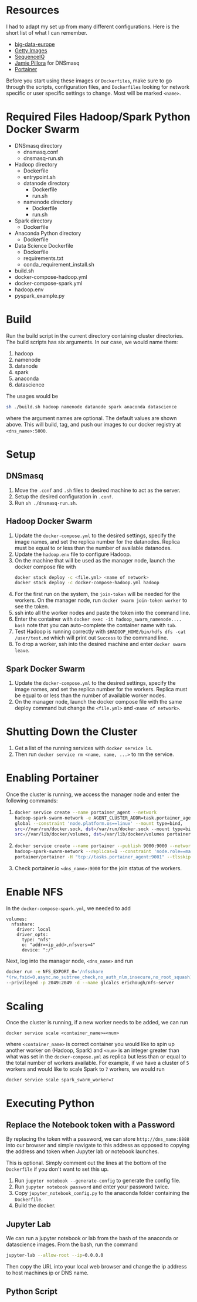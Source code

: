 # Resources
I had to adapt my set up from many different
configurations. Here is the short list of what I can
remember.
* [big-data-europe](https://github.com/big-data-europe)
* [Getty Images](https://github.com/gettyimages)
* [SequenceIQ](https://github.com/sequenceiq)
* [Jamie Pillora](https://github.com/jpillora) for
DNSmasq
* [Portainer](https://portainer.io/)

Before you start using these images or `Dockerfiles`,
make sure to go through the scripts, configuration
files, and `Dockerfiles` looking for network specific
or user specific settings to change. Most will be
marked `<name>`.

# Required Files Hadoop/Spark Python Docker Swarm
+ DNSmasq directory
  - dnsmasq.conf
  - dnsmasq-run.sh
+ Hadoop directory
  - Dockerfile
  - entrypoint.sh
  - datanode directory
    * Dockerfile
    * run.sh
  - namenode directory
    * Dockerfile
    * run.sh
+ Spark directory
  - Dockerfile
+ Anaconda Python directory
  - Dockerfile
+ Data Science Dockerfile
  - Dockerfile
  - requirements.txt
  - conda\_requirement\_install.sh
+ build.sh
+ docker-compose-hadoop.yml
+ docker-compose-spark.yml
+ hadoop.env
+ pyspark_example.py

# Build
Run the build script in the current directory containing cluster directories.
The build scripts has six arguments. In our case, we would name them:
1. hadoop
2. namenode
3. datanode
4. spark
5. anaconda
6. datascience

The usages would be
```bash
sh ./build.sh hadoop namenode datanode spark anaconda datascience
```
where the argument names are optional. The default values are shown above.
This will build, tag, and push our images to our docker registry at
`<dns_name>:5000`.

# Setup
## DNSmasq
1. Move the `.conf` and `.sh` files to desired machine to act as the server.
2. Setup the desired configuration in `.conf`.
3. Run `sh ./dnsmasq-run.sh`.

## Hadoop Docker Swarm
1. Update the `docker-compose.yml` to the desired settings, specify the
image names, and set the replica number for the datanodes. Replica must be
equal to or less than the number of available datanodes.
2. Update the `hadoop.env` file to configure Hadoop.
3. On the machine that will be used as the manager node, launch the docker
compose file with
   ```bash
   docker stack deploy -c <file.yml> <name of network>
   docker stack deploy -c docker-compose-hadoop.yml hadoop
   ```
4. For the first run on the system, the `join-token` will be needed for the
workers. On the manager node, run `docker swarm join-token worker`  to see
the token.
5. ssh into all the worker nodes and paste the token into the command line.
6. Enter the container with `docker exec -it hadoop_swarm_namenode.... bash`
note that you can auto-complete the container name with `tab`.
7. Test Hadoop is running correctly with
`$HADOOP_HOME/bin/hdfs dfs -cat /user/test.md` which will print out `Success`
to the command line.
8. To drop a worker, ssh into the desired machine and enter
`docker swarm leave`.

## Spark Docker Swarm
1. Update the `docker-compose.yml` to the desired settings, specify the
image names, and set the replica number for the workers. Replica must be
equal to or less than the number of available worker nodes.
2. On the manager node, launch the docker compose file with the same deploy
command but change the `<file.yml>` and `<name of network>`.

# Shutting Down the Cluster
1. Get a list of the running services with `docker service ls`.
2. Then run `docker service rm <name, name, ...>` to rm the service.

# Enabling Portainer
Once the cluster is running, we access the manager node and enter the following
commands:
1. ```bash
   docker service create --name portainer_agent --network
   hadoop-spark-swarm-network -e AGENT_CLUSTER_ADDR=task.portainer_agent --mode
   global --constraint 'node.platform.os==linux' --mount type=bind,
   src=//var/run/docker.sock, dst=/var/run/docker.sock --mount type=bind,
   src=//var/lib/docker/volumes, dst=/var/lib/docker/volumes portainer/agent
   ```
2. ```bash
   docker service create --name portainer --publish 9000:9000 --network
   hadoop-spark-swarm-network --replicas=1 --constraint 'node.role==manager'
   portainer/portainer -H "tcp://tasks.portainer_agent:9001" --tlsskipverify
   ```
3. Check portainer.io `<dns_name>:9000` for the join status of the workers.

# Enable NFS
In the `docker-compose-spark.yml`, we needed to add
~~~~
volumes:
  nfsshare:
    driver: local
    driver_opts:
      type: "nfs"
      o: "addr=<ip_add>,nfsvers=4"
      device: ":/"
~~~~
Next, log into the manager node, `<dns_name>` and run
```bash
docker run -e NFS_EXPORT_0='/nfsshare
*(rw,fsid=0,async,no_subtree_check,no_auth_nlm,insecure,no_root_squash)'
--privileged -p 2049:2049 -d --name glcalcs erichough/nfs-server
```

# Scaling
Once the cluster is running, if a new worker needs to be added, we can run
```
docker service scale <container_name>=<num>
```
where `<container_name>` is correct container you would like to spin up
another worker on (Hadoop, Spark) and `<num>` is an integer greater than what
was set in the `docker-compose.yml` as replica but less than or equal to the
total number of workers available. For example, if we have a cluster of `5`
workers and would like to scale Spark to `7` workers, we would run
```
docker service scale spark_swarm_worker=7
```

# Executing Python
## Replace the Notebook token with a Password
By replacing the token with a password, we can
store `http://dns_name:8888` into our browser and
simple navigate to this address as opposed to
copying the address and token when Jupyter lab or
notebook launches.

This is optional. Simply comment out the lines at the
bottom of the `Dockerfile` if you don't want to set
this up.
1. Run `jupyter notebook --generate-config` to
generate the config file.
2. Run `jupyter notebook password` and enter your
password twice.
3. Copy `jupyter_notebook_config.py` to the anaconda
folder containing the `Dockerfile`.
4. Build the docker.

## Jupyter Lab
We can run a jupyter notebook or lab from the bash of the anaconda or
datascience images. From the bash, run the command
```bash
jupyter-lab --allow-root --ip=0.0.0.0
```
Then copy the URL into your local web browser and change the ip address to
host machines ip or DNS name.

## Python Script
